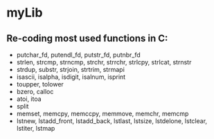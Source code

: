# myLib

## Re-coding most used functions in C:
 
* putchar_fd, putendl_fd, putstr_fd, putnbr_fd
* strlen, strcmp, strncmp, strchr, strrchr, strlcpy, strlcat, strnstr
* strdup, substr, strjoin, strtrim, strmapi
* isascii, isalpha, isdigit, isalnum, isprint
* toupper, tolower
* bzero, calloc
* atoi, itoa
* split
* memset, memcpy, memccpy, memmove, memchr, memcmp
* lstnew, lstadd_front, lstadd_back, lstlast, lstsize, lstdelone, lstclear, lstiter, lstmap
